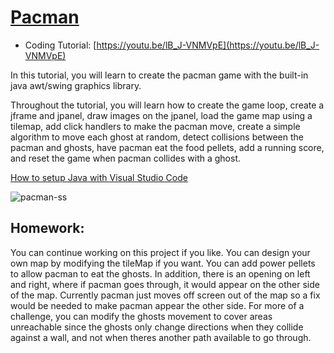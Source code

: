# [Pacman](https://youtu.be/lB_J-VNMVpE)
- Coding Tutorial: [https://youtu.be/lB_J-VNMVpE](https://youtu.be/lB_J-VNMVpE)

In this tutorial, you will learn to create the pacman game with the built-in java awt/swing graphics library.

Throughout the tutorial, you will learn how to create the game loop, create a jframe and jpanel, draw images on the jpanel, load the game map using a tilemap, add click handlers to make the pacman move, create a simple algorithm to move each ghost at random, detect collisions between the pacman and ghosts, have pacman eat the food pellets, add a running score, and reset the game when pacman collides with a ghost. 

[How to setup Java with Visual Studio Code](https://youtu.be/BB0gZFpukJU)

![pacman-ss](https://github.com/user-attachments/assets/9f16553b-9092-4894-b740-b8903ed24fa9)

## Homework:
You can continue working on this project if you like. You can design your own map by modifying the tileMap if you want. You can add power pellets to allow pacman to eat the ghosts. In addition, there is an opening on left and right, where if pacman goes through, it would appear on the other side of the map. Currently pacman just moves off screen out of the map so a fix would be needed to make pacman appear the other side. For more of a challenge, you can modify the ghosts movement to cover areas unreachable since the ghosts only change directions when they collide against a wall, and not when theres another path available to go through.

